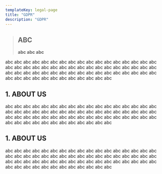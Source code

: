 ```yaml
---
templateKey: legal-page
title: "GDPR"
description: "GDPR"
---
```


<blockquote>
    <h2> ABC </h2>
    <p>
    <strong> abc abc abc </strong>
    </P>
</blockquote>
<p> 
    abc abc abc abc abc abc abc abc abc abc abc abc abc abc abc abc abc abc abc abc abc
    abc abc abc abc abc abc abc abc abc abc abc abc abc abc abc abc abc abc abc abc abc
    abc abc abc abc abc abc abc abc abc abc abc abc abc abc abc abc abc abc abc abc abc
</p>
<h2> 1. ABOUT US </h2>
<p> 
    abc abc abc abc abc abc abc abc abc abc abc abc abc abc abc abc abc abc abc abc abc
    abc abc abc abc abc abc abc abc abc abc abc abc abc abc abc abc abc abc abc abc abc
    abc abc abc abc abc abc abc abc abc abc abc abc abc abc abc abc abc abc abc abc abc
</p>
<h2> 1. ABOUT US </h2>
<p> 
    abc abc abc abc abc abc abc abc abc abc abc abc abc abc abc abc abc abc abc abc abc
    abc abc abc abc abc abc abc abc abc abc abc abc abc abc abc abc abc abc abc abc abc
    abc abc abc abc abc abc abc abc abc abc abc abc abc abc abc abc abc abc abc abc abc
</p>
